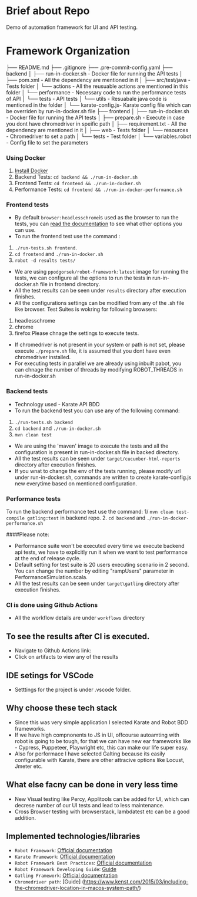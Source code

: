 # Brief about Repo
Demo of automation framework for UI and API testing. 

# Framework Organization
├── README.md
├── .gitignore
├── .pre-commit-config.yaml
├── backend
│   ├── run-in-docker.sh    - Docker file for running the API tests
│   ├── pom.xml             - All the dependency are mentioned in it
│   ├── src/test/java       - Tests folder
│       └── actions         - All the reusuable actions are mentioned in this folder
│       └── performance     - Necessary code to run the performance tests of API
│       └── tests           - API tests
│       └── utils           - Resuabale java code is mentioned in the folder
│       └── karate-config.js- Karate config file which can be overriden by run-in-docker.sh file
├── frontend
│   ├── run-in-docker.sh    - Docker file for running the API tests
│   ├── prepare.sh          - Execute in case you dont have chromedriver in speific path
│   ├── requirement.txt     - All the dependency are mentioned in it
│   ├── web                 - Tests folder
│       └── resources       - Chromedriver to set a path
│       └── tests           - Test folder
│       └── variables.robot - Config file to set the parameters


### Using Docker

1. [Install Docker](https://docs.docker.com/docker-for-mac/install/)
2. Backend Tests: `cd backend && ./run-in-docker.sh`
3. Frontend Tests: `cd frontend && ./run-in-docker.sh`
3. Performance Tests: `cd frontend && ./run-in-docker-performance.sh`


### Frontend tests

- By default `browser:headlesschrome`is used as the browser to run the tests, you can [read the documentation](https://robotframework.org/SeleniumLibrary/SeleniumLibrary.html#Open%20Browser)
to see what other options you can use. 
- To run the frontend test use the command :
1. `./run-tests.sh frontend`.
2. `cd frontend` and `./run-in-docker.sh`
3. `robot -d results tests/`
- We are using `ppodgorsek/robot-framework:latest` image for running the tests, we can configure all the options to run the tests in run-in-docker.sh file in frontend directory.
- All the test results can be seen under `results` directory after execution finishes.
- All the configurations settings can be modified from any of the .sh file like browser. Test Suites is wokring for following browsers:
1. headlesschrome
2. chrome
3. firefox
Please chnage the settings to execute tests.
- If chromedriver is not present in your system or path is not set, please execute `./prepare.sh` file, it is assumed that you dont have even chromedriver installed.
- For executing tests in parallel we are already using inbuilt pabot, you can chnage the number of threads by modifying ROBOT_THREADS in run-in-docker.sh

### Backend tests

- Technology used - Karate API BDD
- To run the backend test you can use any of the following command:
1. `./run-tests.sh backend`
2. `cd backend` and `./run-in-docker.sh`
3. `mvn clean test`
- We are using the 'maven' image to execute the tests and all the configuration is present in run-in-docker.sh file in backed directory.
- All the test results can be seen under `target/cucumber-html-reports` directory after execution finishes.
- If you wnat to change the env of the tests running, please modify url under run-in-docker.sh, commands are written to create karate-config.js new everytime based on mentioned configuration.

### Performance tests

To run the backend performance test use the command:
1/ `mvn clean test-compile gatling:test` in backend repo. 
2. `cd backend` and `./run-in-docker-performance.sh`

####Please note:
- Performance suite won't be executed every time we execute backend api tests, we have to explicitly run it when we want to test performance at the end of release cycle.
- Default setting for test suite is 20 users executing scenario in 2 second. You can change the number by editing "rampUsers" parameter in PerformanceSimulation.scala.
- All the test results can be seen under `target\gatling` directory after execution finishes.


### CI is done using Github Actions

- All the workflow details are under `workflows` directory

## To see the results after CI is executed.

- Navigate to Github Actions link: 
- Click on artifacts to view any of the results

## IDE setings for VSCode

- Setttings for the project is under .vscode folder.

## Why choose these tech stack

- Since this was very simple application I selected Karate and Robot BDD frameworks. 
- If we have high compnonents to JS in UI, offcourse autoamting with robot is going to be tough, for that we can have new ear frameworks like - Cypress, Puppeteer, Playwright etc, this can make our life super easy.
- Also for performace I have selected Galting because its easily configurable with Karate, there are other attracive options like Locust, Jmeter etc.

## What else facny can be done in very less time

- New Visual testing like Percy, Applitools can be added for UI, which can decrese number of our UI tests and lead to less maintenance.
- Cross Browser testing with browserstack, lambdatest etc can be a good addition.

## Implemented technologies/libraries

- `Robot Framework`: [Official documentation](https://robotframework.org/)
- `Karate Framework`: [Official documentation](https://intuit.github.io/karate/)
- `Robot Framework Best Practices`: [Official documentation](https://github.com/robotframework/HowToWriteGoodTestCases/blob/master/HowToWriteGoodTestCases.rst)
- `Robot Framework Developing Guide`: [Guide](https://github.com/idumpling/robotx/blob/master/docs/ROBOT_BEST_PRACTICE.md)
- `Gatling Framework`: [Official documentation](https://intuit.github.io/karate/karate-gatling/)
- `Chromedriver path`:  [Guide] (https://www.kenst.com/2015/03/including-the-chromedriver-location-in-macos-system-path/)